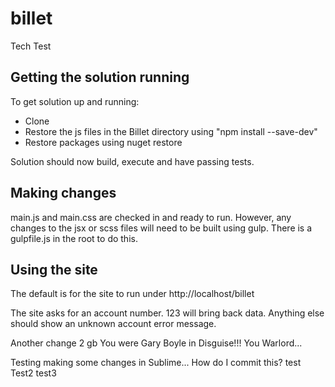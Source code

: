 # billet

Tech Test

## Getting the solution running

To get solution up and running:

* Clone
* Restore the js files in the Billet directory using "npm install --save-dev"
* Restore packages using nuget restore

Solution should now build, execute and have passing tests.

## Making changes

main.js and main.css are checked in and ready to run. However, any changes to the jsx or scss files will need to be built using gulp. There is a gulpfile.js in the root to do this.

## Using the site

The default is for the site to run under http://localhost/billet

The site asks for an account number. 123 will bring back data. Anything else should show an unknown account error message.

Another change 2 gb You were Gary Boyle in Disguise!!! You Warlord...

Testing making some changes in Sublime... How do I commit this?
test
Test2
test3